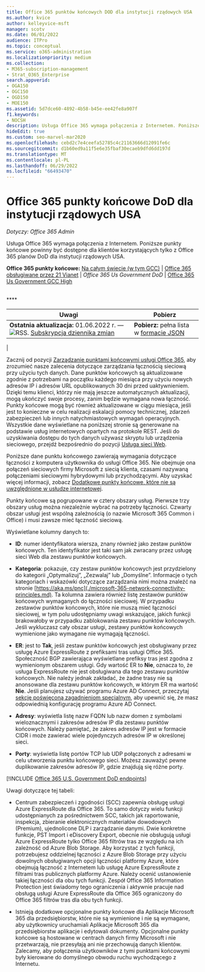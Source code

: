 ```yaml
---
title: Office 365 punktów końcowych DOD dla instytucji rządowych USA
ms.author: kvice
author: kelleyvice-msft
manager: scotv
ms.date: 06/01/2022
audience: ITPro
ms.topic: conceptual
ms.service: o365-administration
ms.localizationpriority: medium
ms.collection:
- M365-subscription-management
- Strat_O365_Enterprise
search.appverid:
- OGA150
- OGC150
- OGD150
- MOE150
ms.assetid: 5d7dce60-4892-4b58-b45e-ee42fe8a907f
f1.keywords:
- NOCSH
description: Usługa Office 365 wymaga połączenia z Internetem. Poniższe punkty końcowe powinny być dostępne dla klientów korzystających tylko z Office 365 planów DoD dla instytucji rządowych USA.
hideEdit: true
ms.custom: seo-marvel-mar2020
ms.openlocfilehash: cebd2c7e4ceefa52785c4c21163666d12091fe6c
ms.sourcegitcommit: d1b60ed9a11f5e6e35fbaf30ecaeb9dfd6dd197d
ms.translationtype: MT
ms.contentlocale: pl-PL
ms.lasthandoff: 06/29/2022
ms.locfileid: "66493470"
---
```

# <a name="office-365-us-government-dod-endpoints"></a>Office 365 punkty końcowe DoD dla instytucji rządowych USA

*Dotyczy: Office 365 Admin*

Usługa Office 365 wymaga połączenia z Internetem. Poniższe punkty końcowe powinny być dostępne dla klientów korzystających tylko z Office 365 planów DoD dla instytucji rządowych USA.
  
**Office 365 punkty końcowe:** [Na całym świecie (w tym GCC)](urls-and-ip-address-ranges.md) \| [Office 365 obsługiwane przez 21 Vianet](urls-and-ip-address-ranges-21vianet.md) \| *Office 365 Us Government DoD* \| [Office 365 Us Government GCC High](microsoft-365-u-s-government-gcc-high-endpoints.md)

<br>
****

|Uwagi|Pobierz|
|---|---|
|**Ostatnia aktualizacja:** 01.06.2022 r. — ![RSS.](../media/5dc6bb29-25db-4f44-9580-77c735492c4b.png) [Subskrypcja dziennika zmian](https://endpoints.office.com/version/USGOVDoD?allversions=true&format=rss&clientrequestid=b10c5ed1-bad1-445f-b386-b919946339a7)|**Pobierz:** pełna lista w [formacie JSON](https://endpoints.office.com/endpoints/USGOVDoD?clientrequestid=b10c5ed1-bad1-445f-b386-b919946339a7)|
|

Zacznij od pozycji [Zarządzanie punktami końcowymi usługi Office 365](managing-office-365-endpoints.md), aby zrozumieć nasze zalecenia dotyczące zarządzania łącznością sieciową przy użyciu tych danych. Dane punktów końcowych są aktualizowane zgodnie z potrzebami na początku każdego miesiąca przy użyciu nowych adresów IP i adresów URL opublikowanych 30 dni przed uaktywnieniem. Dzięki temu klienci, którzy nie mają jeszcze automatycznych aktualizacji, mogą ukończyć swoje procesy, zanim będzie wymagana nowa łączność. Punkty końcowe mogą być również aktualizowane w ciągu miesiąca, jeśli jest to konieczne w celu realizacji eskalacji pomocy technicznej, zdarzeń zabezpieczeń lub innych natychmiastowych wymagań operacyjnych. Wszystkie dane wyświetlane na poniższej stronie są generowane na podstawie usług internetowych opartych na protokole REST. Jeśli do uzyskiwania dostępu do tych danych używasz skryptu lub urządzenia sieciowego, przejdź bezpośrednio do pozycji [Usługa sieci Web](microsoft-365-ip-web-service.md).

Poniższe dane punktu końcowego zawierają wymagania dotyczące łączności z komputera użytkownika do usługi Office 365. Nie obejmuje ona połączeń sieciowych firmy Microsoft z siecią klienta, czasami nazywaną połączeniami sieciowymi hybrydowymi lub przychodzącymi. Aby uzyskać więcej informacji, zobacz [Dodatkowe punkty końcowe, które nie są uwzględnione w usłudze internetowej](additional-office365-ip-addresses-and-urls.md).

Punkty końcowe są pogrupowane w cztery obszary usług. Pierwsze trzy obszary usług można niezależnie wybrać na potrzeby łączności. Czwarty obszar usługi jest wspólną zależnością (o nazwie Microsoft 365 Common i Office) i musi zawsze mieć łączność sieciową.

Wyświetlane kolumny danych to:

- **ID**: numer identyfikatora wiersza, znany również jako zestaw punktów końcowych. Ten identyfikator jest taki sam jak zwracany przez usługę sieci Web dla zestawu punktów końcowych.

- **Kategoria**: pokazuje, czy zestaw punktów końcowych jest przydzielony do kategorii „Optymalizuj”, „Zezwalaj” lub „Domyślne”. Informacje o tych kategoriach i wskazówki dotyczące zarządzania nimi można znaleźć na stronie [https://aka.ms/pnc](./microsoft-365-network-connectivity-principles.md). Ta kolumna zawiera również listę zestawów punktów końcowych wymaganych do łączności sieciowej. W przypadku zestawów punktów końcowych, które nie muszą mieć łączności sieciowej, w tym polu udostępniamy uwagi wskazujące, jakich funkcji brakowałoby w przypadku zablokowania zestawu punktów końcowych. Jeśli wykluczasz cały obszar usługi, zestawy punktów końcowych wymienione jako wymagane nie wymagają łączności.

- **ER**: jest to **Tak**, jeśli zestaw punktów końcowych jest obsługiwany przez usługę Azure ExpressRoute z prefiksami tras usługi Office 365. Społeczność BGP zawierająca wyświetlane prefiksy tras jest zgodna z wymienionym obszarem usługi. Gdy wartość ER to **Nie**, oznacza to, że usługa ExpressRoute nie jest obsługiwana dla tego zestawu punktów końcowych. Nie należy jednak zakładać, że żadne trasy nie są anonsowane dla zestawu punktów końcowych, w którym ER ma wartość **Nie**. Jeśli planujesz używać programu Azure AD Connect, przeczytaj [sekcję poświęconą zagadnieniom specjalnym](/azure/active-directory/hybrid/reference-connect-instances#microsoft-azure-government), aby upewnić się, że masz odpowiednią konfigurację programu Azure AD Connect.

- **Adresy**: wyświetla listę nazw FQDN lub nazw domen z symbolami wieloznacznymi i zakresów adresów IP dla zestawu punktów końcowych. Należy pamiętać, że zakres adresów IP jest w formacie CIDR i może zawierać wiele pojedynczych adresów IP w określonej sieci.

- **Porty**: wyświetla listę portów TCP lub UDP połączonych z adresami w celu utworzenia punktu końcowego sieci. Możesz zauważyć pewne duplikowanie zakresów adresów IP, gdzie znajdują się różne porty.

[!INCLUDE [Office 365 U.S. Government DoD endpoints](../includes/office-365-u.s.-government-dod-endpoints.md)]
  
Uwagi dotyczące tej tabeli:

- Centrum zabezpieczeń i zgodności (SCC) zapewnia obsługę usługi Azure ExpressRoute dla Office 365. To samo dotyczy wielu funkcji udostępnianych za pośrednictwem SCC, takich jak raportowanie, inspekcja, zbieranie elektronicznych materiałów dowodowych (Premium), ujednolicone DLP i zarządzanie danymi. Dwie konkretne funkcje, PST Import i eDiscovery Export, obecnie nie obsługują usługi Azure ExpressRoute tylko Office 365 filtrów tras ze względu na ich zależność od Azure Blob Storage. Aby korzystać z tych funkcji, potrzebujesz oddzielnej łączności z Azure Blob Storage przy użyciu dowolnych obsługiwanych opcji łączności platformy Azure, które obejmują łączność z Internetem lub usługę Azure ExpressRoute z filtrami tras publicznych platformy Azure. Należy ocenić ustanowienie takiej łączności dla obu tych funkcji. Zespół Office 365 Information Protection jest świadomy tego ograniczenia i aktywnie pracuje nad obsługą usługi Azure ExpressRoute dla Office 365 ograniczony do Office 365 filtrów tras dla obu tych funkcji.

- Istnieją dodatkowe opcjonalne punkty końcowe dla Aplikacje Microsoft 365 dla przedsiębiorstw, które nie są wymienione i nie są wymagane, aby użytkownicy uruchamiali Aplikacje Microsoft 365 dla przedsiębiorstw aplikacje i edytowali dokumenty. Opcjonalne punkty końcowe są hostowane w centrach danych firmy Microsoft i nie przetwarzają, nie przesyłają ani nie przechowują danych klientów. Zalecamy, aby połączenia użytkowników z tymi punktami końcowymi były kierowane do domyślnego obwodu ruchu wychodzącego z Internetu.
